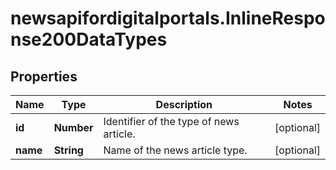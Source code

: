 # newsapifordigitalportals.InlineResponse200DataTypes

## Properties

Name | Type | Description | Notes
------------ | ------------- | ------------- | -------------
**id** | **Number** | Identifier of the type of news article. | [optional] 
**name** | **String** | Name of the news article type. | [optional] 


